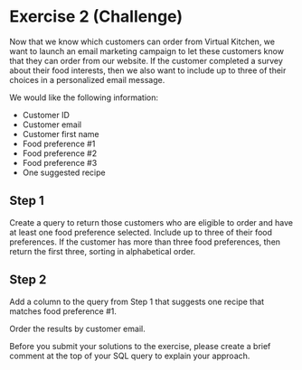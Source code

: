 # Exercise 2 (Challenge)

Now that we know which customers can order from Virtual Kitchen, we want to launch an email marketing campaign to let these customers know that they can order from our website. If the customer completed a survey about their food interests, then we also want to include up to three of their choices in a personalized email message.

We would like the following information:

- Customer ID
- Customer email
- Customer first name
- Food preference #1
- Food preference #2
- Food preference #3
- One suggested recipe 

## Step 1

Create a query to return those customers who are eligible to order and have at least one food preference selected. Include up to three of their food preferences. If the customer has more than three food preferences, then return the first three, sorting in alphabetical order. 

## Step 2

Add a column to the query from Step 1 that suggests one recipe that matches food preference #1.  

Order the results by customer email.

Before you submit your solutions to the exercise, please create a brief comment at the top of your SQL query to explain your approach.
